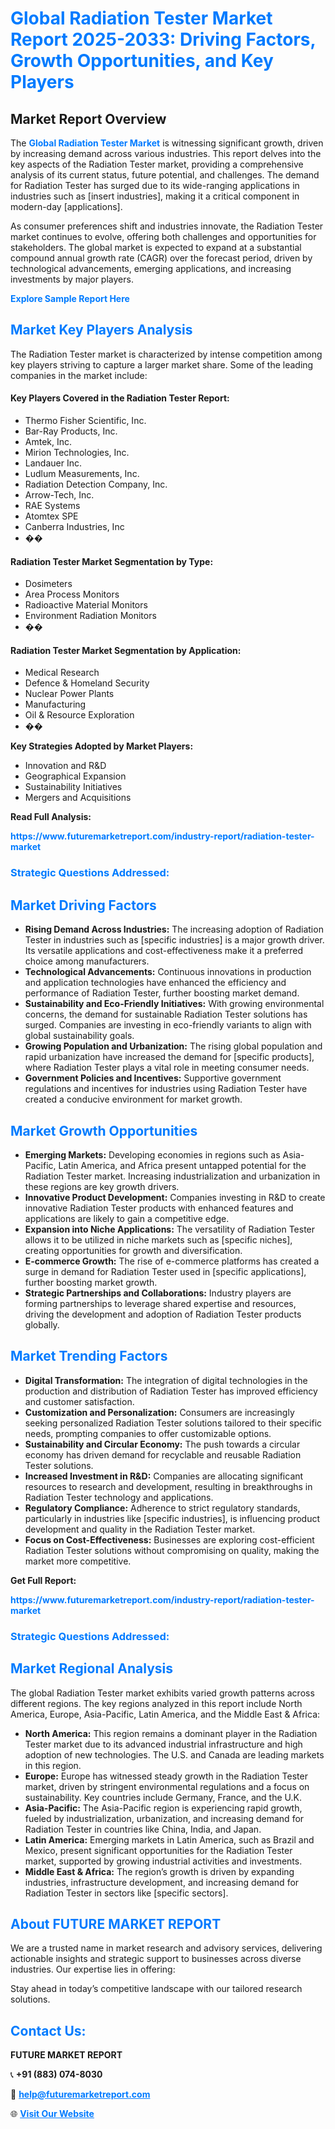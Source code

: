 <h1 style="color: #007BFF;">Global Radiation Tester Market Report 2025-2033: Driving Factors, Growth Opportunities, and Key Players</h1>

<section id="overview">
<h2>Market Report Overview</h2>
<p>The <a href="https://www.futuremarketreport.com/industry-report/radiation-tester-market" style="color: #007BFF; text-decoration: none;"><strong>Global Radiation Tester Market</strong></a> is witnessing significant growth, driven by increasing demand across various industries. This report delves into the key aspects of the Radiation Tester market, providing a comprehensive analysis of its current status, future potential, and challenges. The demand for Radiation Tester has surged due to its wide-ranging applications in industries such as [insert industries], making it a critical component in modern-day [applications].</p>
<p>As consumer preferences shift and industries innovate, the Radiation Tester market continues to evolve, offering both challenges and opportunities for stakeholders. The global market is expected to expand at a substantial compound annual growth rate (CAGR) over the forecast period, driven by technological advancements, emerging applications, and increasing investments by major players.</p>
</section>

<section id="overview">
<p><a href="https://www.futuremarketreport.com/request-sample/reportId=117779" style="color: #007BFF; text-decoration: none;"><strong>Explore Sample Report Here</strong></a></p>
</section>

<section id="key-players">
<h2 style="color: #007BFF;">Market Key Players Analysis</h2>
<p>The Radiation Tester market is characterized by intense competition among key players striving to capture a larger market share. Some of the leading companies in the market include:</p>
<h4>Key Players Covered in the Radiation Tester Report:</h4>
<ul><li>Thermo Fisher Scientific, Inc.</li><li>Bar-Ray Products, Inc.</li><li>Amtek, Inc.</li><li>Mirion Technologies, Inc.</li><li>Landauer Inc.</li><li>Ludlum Measurements, Inc.</li><li>Radiation Detection Company, Inc.</li><li>Arrow-Tech, Inc.</li><li>RAE Systems</li><li>Atomtex SPE</li><li>Canberra Industries, Inc</li><li>��</li></ul>
<h4>Radiation Tester Market Segmentation by Type:</h4>
<ul><li>Dosimeters</li><li>Area Process Monitors</li><li>Radioactive Material Monitors</li><li>Environment Radiation Monitors</li><li>��</li></ul>

<h4>Radiation Tester Market Segmentation by Application:</h4>
<ul><li>Medical Research</li><li>Defence &amp; Homeland Security</li><li>Nuclear Power Plants</li><li>Manufacturing</li><li>Oil &amp; Resource Exploration</li><li>��</li></ul>
<p><strong>Key Strategies Adopted by Market Players:</strong></p>
<ul>
<li>Innovation and R&D</li>
<li>Geographical Expansion</li>
<li>Sustainability Initiatives</li>
<li>Mergers and Acquisitions</li>
</ul>
</section>

<section>
<p><strong>Read Full Analysis: </strong></p><a href="https://www.futuremarketreport.com/industry-report/radiation-tester-market" style="color: #007BFF; text-decoration: none;"><strong>https://www.futuremarketreport.com/industry-report/radiation-tester-market</strong></a>
<h3 style="color: #007BFF;">Strategic Questions Addressed:</h3>
</section>

<section id="driving-factors">
<h2 style="color: #007BFF;">Market Driving Factors</h2>
<ul>
<li><strong>Rising Demand Across Industries:</strong> The increasing adoption of Radiation Tester in industries such as [specific industries] is a major growth driver. Its versatile applications and cost-effectiveness make it a preferred choice among manufacturers.</li>
<li><strong>Technological Advancements:</strong> Continuous innovations in production and application technologies have enhanced the efficiency and performance of Radiation Tester, further boosting market demand.</li>
<li><strong>Sustainability and Eco-Friendly Initiatives:</strong> With growing environmental concerns, the demand for sustainable Radiation Tester solutions has surged. Companies are investing in eco-friendly variants to align with global sustainability goals.</li>
<li><strong>Growing Population and Urbanization:</strong> The rising global population and rapid urbanization have increased the demand for [specific products], where Radiation Tester plays a vital role in meeting consumer needs.</li>
<li><strong>Government Policies and Incentives:</strong> Supportive government regulations and incentives for industries using Radiation Tester have created a conducive environment for market growth.</li>
</ul>
</section>

<section id="growth-opportunities">
<h2 style="color: #007BFF;">Market Growth Opportunities</h2>
<ul>
<li><strong>Emerging Markets:</strong> Developing economies in regions such as Asia-Pacific, Latin America, and Africa present untapped potential for the Radiation Tester market. Increasing industrialization and urbanization in these regions are key growth drivers.</li>
<li><strong>Innovative Product Development:</strong> Companies investing in R&D to create innovative Radiation Tester products with enhanced features and applications are likely to gain a competitive edge.</li>
<li><strong>Expansion into Niche Applications:</strong> The versatility of Radiation Tester allows it to be utilized in niche markets such as [specific niches], creating opportunities for growth and diversification.</li>
<li><strong>E-commerce Growth:</strong> The rise of e-commerce platforms has created a surge in demand for Radiation Tester used in [specific applications], further boosting market growth.</li>
<li><strong>Strategic Partnerships and Collaborations:</strong> Industry players are forming partnerships to leverage shared expertise and resources, driving the development and adoption of Radiation Tester products globally.</li>
</ul>
</section>

<section id="trending-factors">
<h2 style="color: #007BFF;">Market Trending Factors</h2>
<ul>
<li><strong>Digital Transformation:</strong> The integration of digital technologies in the production and distribution of Radiation Tester has improved efficiency and customer satisfaction.</li>
<li><strong>Customization and Personalization:</strong> Consumers are increasingly seeking personalized Radiation Tester solutions tailored to their specific needs, prompting companies to offer customizable options.</li>
<li><strong>Sustainability and Circular Economy:</strong> The push towards a circular economy has driven demand for recyclable and reusable Radiation Tester solutions.</li>
<li><strong>Increased Investment in R&D:</strong> Companies are allocating significant resources to research and development, resulting in breakthroughs in Radiation Tester technology and applications.</li>
<li><strong>Regulatory Compliance:</strong> Adherence to strict regulatory standards, particularly in industries like [specific industries], is influencing product development and quality in the Radiation Tester market.</li>
<li><strong>Focus on Cost-Effectiveness:</strong> Businesses are exploring cost-efficient Radiation Tester solutions without compromising on quality, making the market more competitive.</li>
</ul>
</section>

<section>
<p><strong>Get Full Report: </strong></p><a href="https://www.futuremarketreport.com/industry-report/radiation-tester-market" style="color: #007BFF; text-decoration: none;"><strong>https://www.futuremarketreport.com/industry-report/radiation-tester-market</strong></a>
<h3 style="color: #007BFF;">Strategic Questions Addressed:</h3>
</section>


<section id="regional-analysis">
<h2 style="color: #007BFF;">Market Regional Analysis</h2>
<p>The global Radiation Tester market exhibits varied growth patterns across different regions. The key regions analyzed in this report include North America, Europe, Asia-Pacific, Latin America, and the Middle East & Africa:</p>
<ul>
<li><strong>North America:</strong> This region remains a dominant player in the Radiation Tester market due to its advanced industrial infrastructure and high adoption of new technologies. The U.S. and Canada are leading markets in this region.</li>
<li><strong>Europe:</strong> Europe has witnessed steady growth in the Radiation Tester market, driven by stringent environmental regulations and a focus on sustainability. Key countries include Germany, France, and the U.K.</li>
<li><strong>Asia-Pacific:</strong> The Asia-Pacific region is experiencing rapid growth, fueled by industrialization, urbanization, and increasing demand for Radiation Tester in countries like China, India, and Japan.</li>
<li><strong>Latin America:</strong> Emerging markets in Latin America, such as Brazil and Mexico, present significant opportunities for the Radiation Tester market, supported by growing industrial activities and investments.</li>
<li><strong>Middle East & Africa:</strong> The region’s growth is driven by expanding industries, infrastructure development, and increasing demand for Radiation Tester in sectors like [specific sectors].</li>
</ul>
</section>

<footer>
<h2 style="color: #007BFF;">About FUTURE MARKET REPORT</h2>
<p>We are a trusted name in market research and advisory services, delivering actionable insights and strategic support to businesses across diverse industries. Our expertise lies in offering:</p>

<p>Stay ahead in today’s competitive landscape with our tailored research solutions.</p>

<h2 style="color: #007BFF;">Contact Us:</h2>
<p><strong>FUTURE MARKET REPORT</strong></p>
<p>📞 <strong>+91 (883) 074-8030</strong></p>
<p>📧 <strong><a href="mailto:help@futuremarketreport.com" style="color: #007BFF;">help@futuremarketreport.com</a></strong></p>
<p>🌐 <strong><a href="https://www.futuremarketreport.com/" style="color: #007BFF;">Visit Our Website</a></strong></p>
</footer>